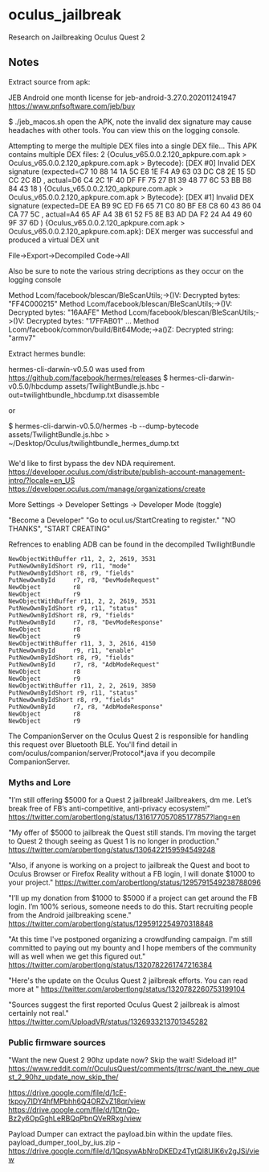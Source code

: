 # oculus_jailbreak
Research on Jailbreaking Oculus Quest 2

## Notes

Extract source from apk:

JEB Android one month license for jeb-android-3.27.0.202011241947
https://www.pnfsoftware.com/jeb/buy

$ ./jeb_macos.sh 
open the APK, note the invalid dex signature may cause headaches with other tools. You can view this on the logging console. 

Attempting to merge the multiple DEX files into a single DEX file...
This APK contains multiple DEX files: 2
{Oculus_v65.0.0.2.120_apkpure.com.apk > Oculus_v65.0.0.2.120_apkpure.com.apk > Bytecode}: [DEX #0] Invalid DEX signature (expected=C7 10 88 14 1A 5C E8 1E F4 A9 63 03 DC C8 2E 15 5D CC 2C 8D , actual=D6 C4 2C 1F 40 DF FF 75 27 B1 39 48 77 6C 53 BB B8 84 43 18 )
{Oculus_v65.0.0.2.120_apkpure.com.apk > Oculus_v65.0.0.2.120_apkpure.com.apk > Bytecode}: [DEX #1] Invalid DEX signature (expected=DE EA B9 9C ED F6 65 71 C0 80 BF E8 C8 60 43 86 04 CA 77 5C , actual=A4 65 AF A4 3B 61 52 F5 8E B3 AD DA F2 24 A4 49 60 9F 37 6D )
{Oculus_v65.0.0.2.120_apkpure.com.apk > Oculus_v65.0.0.2.120_apkpure.com.apk}: DEX merger was successful and produced a virtual DEX unit

File->Export->Decompiled Code->All

Also be sure to note the various string decriptions as they occur on the logging console

Method Lcom/facebook/blescan/BleScanUtils;-><clinit>()V: Decrypted bytes: "FF4C000215"
Method Lcom/facebook/blescan/BleScanUtils;-><clinit>()V: Decrypted bytes: "16AAFE"
Method Lcom/facebook/blescan/BleScanUtils;-><clinit>()V: Decrypted bytes: "17FFAB01"
...
Method Lcom/facebook/common/build/Bit64Mode;->a()Z: Decrypted string: "armv7"


Extract hermes bundle:

hermes-cli-darwin-v0.5.0 was used from https://github.com/facebook/hermes/releases
$ hermes-cli-darwin-v0.5.0/hbcdump assets/TwilightBundle.js.hbc -out=twilightbundle_hbcdump.txt
disassemble

or 

$ hermes-cli-darwin-v0.5.0/hermes -b --dump-bytecode assets/TwilightBundle.js.hbc > ~/Desktop/Oculus/twilightbundle_hermes_dump.txt

### 

We'd like to first bypass the dev NDA requirement. 
https://developer.oculus.com/distribute/publish-account-management-intro/?locale=en_US
https://developer.oculus.com/manage/organizations/create

More Settings -> Developer Settings -> Developer Mode (toggle)

"Become a Developer"
"Go to ocul.us/StartCreating to register."
"NO THANKS", "START CREATING"

Refrences to enabling ADB can be found in the decompiled TwilightBundle

    NewObjectWithBuffer r11, 2, 2, 2619, 3531
    PutNewOwnByIdShort r9, r11, "mode"
    PutNewOwnByIdShort r8, r9, "fields"
    PutNewOwnById     r7, r8, "DevModeRequest"
    NewObject         r8
    NewObject         r9
    NewObjectWithBuffer r11, 2, 2, 2619, 3531
    PutNewOwnByIdShort r9, r11, "status"
    PutNewOwnByIdShort r8, r9, "fields"
    PutNewOwnById     r7, r8, "DevModeResponse"
    NewObject         r8
    NewObject         r9
    NewObjectWithBuffer r11, 3, 3, 2616, 4150
    PutNewOwnById     r9, r11, "enable"
    PutNewOwnByIdShort r8, r9, "fields"
    PutNewOwnById     r7, r8, "AdbModeRequest"
    NewObject         r8
    NewObject         r9
    NewObjectWithBuffer r11, 2, 2, 2619, 3850
    PutNewOwnByIdShort r9, r11, "status"
    PutNewOwnByIdShort r8, r9, "fields"
    PutNewOwnById     r7, r8, "AdbModeResponse"
    NewObject         r8
    NewObject         r9

The CompanionServer on the Oculus Quest 2 is responsible for handling this request over Bluetooth BLE. 
You'll find detail in com/oculus/companion/server/Protocol*.java if you decompile CompanionServer. 

### Myths and Lore

"I’m still offering $5000 for a Quest 2 jailbreak! Jailbreakers, dm me. Let’s break free of FB’s anti-competitive, anti-privacy ecosystem!"
https://twitter.com/arobertlong/status/1316177057085177857?lang=en

"My offer of $5000 to jailbreak the Quest still stands. I’m moving the target to Quest 2 though seeing as Quest 1 is no longer in production."
https://twitter.com/arobertlong/status/1306422159594549248

"Also, if anyone is working on a project to jailbreak the Quest and boot to Oculus Browser or Firefox Reality without a FB login, I will donate $1000 to your project."
https://twitter.com/arobertlong/status/1295791549238788096

"I’ll up my donation from $1000 to $5000 if a project can get around the FB login. I’m 100% serious, someone needs to do this. Start recruiting people from the Android jailbreaking scene."
https://twitter.com/arobertlong/status/1295912254970318848

"At this time I've postponed organizing a crowdfunding campaign. I'm still committed to paying out my bounty and I hope members of the community will as well when we get this figured out."
https://twitter.com/arobertlong/status/1320782261747216384

"Here's the update on the Oculus Quest 2 jailbreak efforts. You can read more at "
https://twitter.com/arobertlong/status/1320782260753199104

"Sources suggest the first reported Oculus Quest 2 jailbreak is almost certainly not real."
https://twitter.com/UploadVR/status/1326933213701345282

### Public firmware sources

"Want the new Quest 2 90hz update now? Skip the wait! Sideload it!"
https://www.reddit.com/r/OculusQuest/comments/jtrrsc/want_the_new_quest_2_90hz_update_now_skip_the/

https://drive.google.com/file/d/1cE-tkpoy7IDY4hfMPbhh6Q4ORZvZ18qr/view
https://drive.google.com/file/d/1DtnQp-Bz2y6OpGghLeRBQqPbnQVeRRxg/view

Payload Dumper can extract the payload.bin within the update files. 
payload_dumper_tool_by_ius.zip - https://drive.google.com/file/d/1QpsywAbNroDKEDz4TytQl8UlK6v2gJSi/view


